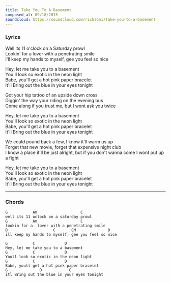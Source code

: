 ```yaml
---
title: Take You To A Basement
composed_at: 09/18/2015
soundcloud: https://soundcloud.com/richsoni/take-you-to-a-basement
---
```


### Lyrics

Well its 11 o'clock on a Saturday prowl  
Lookin' for a  lover with a penetrating smile  
I'll keep my hands to myself, gee you feel so nice  

Hey, let me take you to a basement  
You'll look so exotic in the neon light  
Babe, you'll get a hot pink paper bracelet  
It'll Bring out the blue in your eyes tonight  

Got your hip tattoo of an upside down cross  
Diggin' the way your riding on the evening bus  
Come along if you trust me, but I wont ask you twice  

Hey, let me take you to a basement  
You'll look so exotic in the neon light  
Babe, you'll get a hot pink paper bracelet  
It'll Bring out the blue in your eyes tonight  

We could pound back a few, I know it'll warm us up  
Forget that new movie, forget that expensive night club  
I know a place it'll be just alright, but if you don't wanna come I wont put up a fight  

Hey, let me take you to a basement  
You'll look so exotic in the neon light  
Babe, you'll get a hot pink paper bracelet  
It'll Bring out the blue in your eyes tonight  

---

### Chords

```
G           Am                   C
well its 11 oclock on a saturday prowl
G           Am                   C
lookin for a  lover with a penetrating smile
D                    C       EM              D
ill keep my hands to myself, gee you feel so nice

G           C             D
Hey, let me take you to a basement
G           C             D
Youll look so exotic in the neon light
G           C             D
Babe, youll get a hot pink paper bracelet
G              D            G
itl Bring out the blue in your eyes tonight
```
